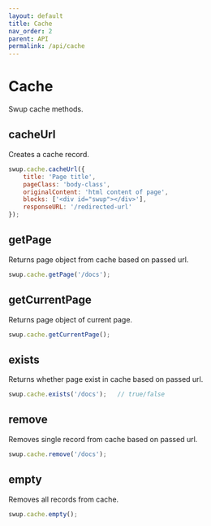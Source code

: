 ```yaml
---
layout: default
title: Cache
nav_order: 2
parent: API
permalink: /api/cache
---
```


# Cache
Swup cache methods.

## cacheUrl
Creates a cache record.
```javascript
swup.cache.cacheUrl({
    title: 'Page title',    
    pageClass: 'body-class',
    originalContent: 'html content of page',
    blocks: ['<div id="swup"></div>'], 
    responseURL: '/redirected-url'
});
```

## getPage
Returns page object from cache based on passed url.
```javascript
swup.cache.getPage('/docs');
```

## getCurrentPage
Returns page object of current page.
```javascript
swup.cache.getCurrentPage();
```

## exists
Returns whether page exist in cache based on passed url.
```javascript
swup.cache.exists('/docs');   // true/false
```

## remove
Removes single record from cache based on passed url. 
```javascript
swup.cache.remove('/docs');
```

## empty
Removes all records from cache. 
```javascript
swup.cache.empty();
```
